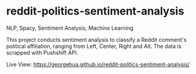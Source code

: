 # reddit-politics-sentiment-analysis
NLP, Spacy, Sentiment Analysis, Machine Learning

This project conducts sentiment analysis to classify a Reddit comment's political affiliation, ranging from Left, Center, Right and Alt. The data is scrapped with Pushshift API.

Live View: https://georgehua.github.io/reddit-politics-sentiment-analysis/
